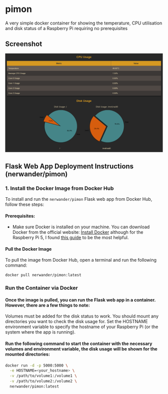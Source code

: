 # pimon
A very simple docker container for showing the temperature, CPU utilisation and disk status of a Raspberry Pi requiring no prerequisites

## Screenshot

![Screenshot](https://raw.githubusercontent.com/benstaniford/pimon/main/readme/screen.png)

## Flask Web App Deployment Instructions (nerwander/pimon)

### 1. **Install the Docker Image from Docker Hub**

To install and run the `nerwander/pimon` Flask web app from Docker Hub, follow these steps:

#### Prerequisites:
- Make sure Docker is installed on your machine. You can download Docker from the official website: [Install Docker](https://docs.docker.com/get-docker/) although for the Raspberry Pi 5, I found 
[this guide](https://www.jpaul.me/2024/07/how-to-install-docker-on-a-raspberry-pi-5/) to be the most helpful.

#### Pull the Docker Image
To pull the image from Docker Hub, open a terminal and run the following command:

```bash
docker pull nerwander/pimon:latest
```

### Run the Container via Docker

#### Once the image is pulled, you can run the Flask web app in a container. However, there are a few things to note:

Volumes must be added for the disk status to work. You should mount any directories you want to check the disk usage for.
Set the HOSTNAME environment variable to specify the hostname of your Raspberry Pi (or the system where the app is running).

#### Run the following command to start the container with the necessary volumes and environment variable, the disk usage will be shown for the mounted directories:

```bash
docker run -d -p 5000:5000 \
  -e HOSTNAME=<your_hostname> \
  -v /path/to/volume1:/volume1 \
  -v /path/to/volume2:/volume2 \
  nerwander/pimon:latest
```



